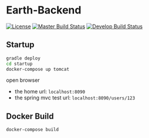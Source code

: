 # Earth-Backend

[![License][license-image]][license-url]
[![Master Build Status][master-travis-image]][travis-url]
[![Develop Build Status][develop-travis-image]][travis-url]


## Startup

```bash
gradle deploy
cd startup
docker-compose up tomcat
```

open browser
- the home url: `localhost:8090`
- the spring mvc test url: `localhost:8090/users/123`

## Docker Build 

```bash
docker-compose build

```

[travis-url]: https://travis-ci.org/G-Explorer/Earth-Backend-Java
[master-travis-image]: https://img.shields.io/travis/G-Explorer/Earth-Backend-Java/master.svg?style=flat-square&label=master-build
[develop-travis-image]: https://img.shields.io/travis/G-Explorer/Earth-Backend-Java/develop.svg?style=flat-square&label=develop-build

[license-url]: https://github.com/G-Explorer/Earth-Backend-Java/blob/master/LICENSE
[license-image]: https://img.shields.io/github/license/G-Explorer/Earth-Backend-Java.svg?style=flat-square
